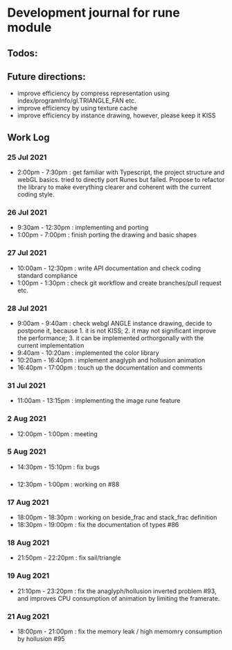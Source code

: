 # Development journal for rune module
## Todos:
## Future directions:
- improve efficiency by compress representation using index/programInfo/gl.TRIANGLE_FAN etc.
- improve efficiency by using texture cache
- improve efficiency by instance drawing, however, please keep it KISS

## Work Log
### 25 Jul 2021
- 2:00pm - 7:30pm : get familiar with Typescript, the project structure and webGL basics. tried to directly port Runes but failed. Propose to refactor the library to make everything clearer and coherent with the current coding style.

### 26 Jul 2021
- 9:30am - 12:30pm : implementing and porting
- 1:00pm - 7:00pm : finish porting the drawing and basic shapes

### 27 Jul 2021
- 10:00am - 12:30pm : write API documentation and check coding standard compliance
- 1:00pm - 1:30pm : check git workflow and create branches/pull request etc.

### 28 Jul 2021
- 9:00am - 9:40am : check webgl ANGLE instance drawing, decide to postpone it, because 1. it is not KISS; 2. it may not significant improve the performance; 3. it can be implemented orthorgonally with the current implementation
- 9:40am - 10:20am : implemented the color library
- 10:20am - 16:40pm : implement anaglyph and hollusion animation
- 16:40pm - 17:00pm : touch up the documentation and comments

### 31 Jul 2021
- 11:00am - 13:15pm : implementing the image rune feature

### 2 Aug 2021
- 12:00pm - 1:00pm : meeting

### 5 Aug 2021
- 14:30pm - 15:10pm : fix bugs

### 
- 12:30pm - 1:00pm : working on #88

### 17 Aug 2021
- 18:00pm - 18:30pm : working on beside_frac and stack_frac definition
- 18:30pm - 19:00pm : fix the documentation of types #86

### 18 Aug 2021
- 21:50pm - 22:20pm : fix sail/triangle

### 19 Aug 2021
- 21:10pm - 23:20pm : fix the anaglyph/hollusion inverted problem #93, and improves CPU consumption of animation by limiting the framerate.

### 21 Aug 2021
- 18:00pm - 21:00pm : fix the memory leak / high memomry consumption by hollusion #95